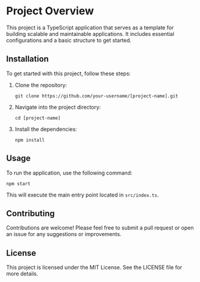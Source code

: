 # Project Overview

This project is a TypeScript application that serves as a template for building scalable and maintainable applications. It includes essential configurations and a basic structure to get started.

## Installation

To get started with this project, follow these steps:

1. Clone the repository:
   ```
   git clone https://github.com/your-username/[project-name].git
   ```

2. Navigate into the project directory:
   ```
   cd [project-name]
   ```

3. Install the dependencies:
   ```
   npm install
   ```

## Usage

To run the application, use the following command:
```
npm start
```

This will execute the main entry point located in `src/index.ts`.

## Contributing

Contributions are welcome! Please feel free to submit a pull request or open an issue for any suggestions or improvements.

## License

This project is licensed under the MIT License. See the LICENSE file for more details.